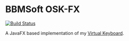 # BBMSoft OSK-FX

[![Build Status](https://travis-ci.org/bbmsoft/osk-fx.svg?branch=develop)](https://travis-ci.org/bbmsoft/osk-fx)


A JavaFX based implementation of my [Virtual Keyboard](https://github.com/bbmsoft/virtual-keyboard).